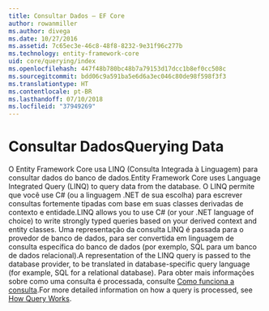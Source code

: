 ```yaml
---
title: Consultar Dados – EF Core
author: rowanmiller
ms.author: divega
ms.date: 10/27/2016
ms.assetid: 7c65ec3e-46c8-48f8-8232-9e31f96c277b
ms.technology: entity-framework-core
uid: core/querying/index
ms.openlocfilehash: 447f48b780bc48b7a79153d17dcc1b8ef0cc508c
ms.sourcegitcommit: bdd06c9a591ba5e6d6a3ec046c80de98f598f3f3
ms.translationtype: HT
ms.contentlocale: pt-BR
ms.lasthandoff: 07/10/2018
ms.locfileid: "37949269"
---
```

# <a name="querying-data"></a><span data-ttu-id="c04e0-102">Consultar Dados</span><span class="sxs-lookup"><span data-stu-id="c04e0-102">Querying Data</span></span>

<span data-ttu-id="c04e0-103">O Entity Framework Core usa LINQ (Consulta Integrada à Linguagem) para consultar dados do banco de dados.</span><span class="sxs-lookup"><span data-stu-id="c04e0-103">Entity Framework Core uses Language Integrated Query (LINQ) to query data from the database.</span></span> <span data-ttu-id="c04e0-104">O LINQ permite que você use C# (ou a linguagem .NET de sua escolha) para escrever consultas fortemente tipadas com base em suas classes derivadas de contexto e entidade.</span><span class="sxs-lookup"><span data-stu-id="c04e0-104">LINQ allows you to use C# (or your .NET language of choice) to write strongly typed queries based on your derived context and entity classes.</span></span> <span data-ttu-id="c04e0-105">Uma representação da consulta LINQ é passada para o provedor de banco de dados, para ser convertida em linguagem de consulta específica do banco de dados (por exemplo, SQL para um banco de dados relacional).</span><span class="sxs-lookup"><span data-stu-id="c04e0-105">A representation of the LINQ query is passed to the database provider, to be translated in database-specific query language (for example, SQL for a relational database).</span></span> <span data-ttu-id="c04e0-106">Para obter mais informações sobre como uma consulta é processada, consulte [Como funciona a consulta](overview.md).</span><span class="sxs-lookup"><span data-stu-id="c04e0-106">For more detailed information on how a query is processed, see [How Query Works](overview.md).</span></span>
